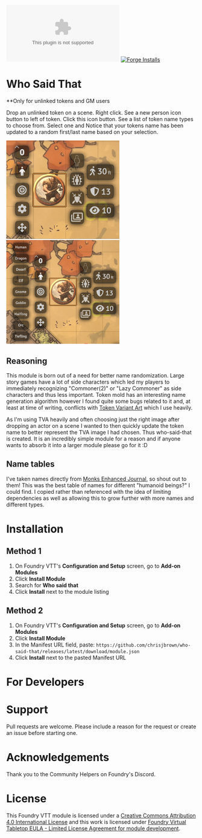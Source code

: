 ![Downloads](https://img.shields.io/github/downloads/chrisjbrown/who-said-that/module.zip?color=2b82fc&label=DOWNLOADS&style=for-the-badge) [![Forge Installs](https://img.shields.io/badge/dynamic/json?label=Forge%20Installs&query=package.installs&suffix=%25&url=https%3A%2F%2Fforge-vtt.com%2Fapi%2Fbazaar%2Fpackage%2Fwho-said-that&colorB=448d34&style=for-the-badge)](https://forge-vtt.com/bazaar#package=who-said-that)

# Who Said That

**Only for unlinked tokens and GM users

Drop an unlinked token on a scene. Right click. See a new person icon button to left of token. Click this icon button. See a list of token name types to choose from. Select one and Notice that your tokens name has been updated to a random first/last name based on your selection.

<div><img src="./media/step-1.png" alt="Step-1" width="300"/></div>
<div><img src="./media/step-2.png" alt="Step-2" width="300"/></div>

## Reasoning
This module is born out of a need for better name randomization. Large story games have a lot of side characters which led my players to immediately recognizing "Commoner(2)" or "Lazy Commoner" as side characters and thus less important. Token mold has an interesting name generation algorithm however I found quite some bugs related to it and, at least at time of writing, conflicts with [Token Variant Art](https://github.com/Aedif/TokenVariants/tree/master) which I use heavily.

As I'm using TVA heavily and often choosing just the right image after dropping an actor on a scene I wanted to then quickly update the token name to better represent the TVA image I had chosen. Thus who-said-that is created. It is an incredibly simple module for a reason and if anyone wants to absorb it into a larger module please go for it :D

## Name tables
I've taken names directly from [Monks Enhanced Journal](https://github.com/ironmonk88/monks-enhanced-journal/tree/main), so shout out to them! This was the best table of names for different "humanoid beings?" I could find. I copied rather than referenced with the idea of limiting dependencies as well as allowing this to grow further with more names and different types.

# Installation

## Method 1

1. On Foundry VTT's **Configuration and Setup** screen, go to **Add-on Modules**
2. Click **Install Module**
3. Search for **Who said that**
4. Click **Install** next to the module listing

## Method 2

1. On Foundry VTT's **Configuration and Setup** screen, go to **Add-on Modules**
2. Click **Install Module**
3. In the Manifest URL field, paste: `https://github.com/chrisjbrown/who-said-that/releases/latest/download/module.json`
4. Click **Install** next to the pasted Manifest URL

# For Developers

# Support

Pull requests are welcome. Please include a reason for the request or create an issue before starting one.

# Acknowledgements

Thank you to the Community Helpers on Foundry's Discord.

# License

This Foundry VTT module is licensed under a [Creative Commons Attribution 4.0 International License](https://creativecommons.org/licenses/by/4.0/) and this work is licensed under [Foundry Virtual Tabletop EULA - Limited License Agreement for module development](https://foundryvtt.com/article/license/).
